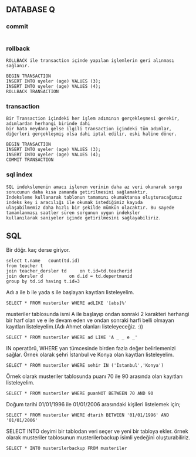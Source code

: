 ## DATABASE Q

### commit
```
```
### rollback
```
ROLLBACK ile transaction içinde yapılan işlemlerin geri alınması sağlanır.

BEGIN TRANSACTION
INSERT INTO uyeler (age) VALUES (3);
INSERT INTO uyeler (age) VALUES (4);
ROLLBACK TRANSACTION
```
### transaction
```
Bir Transaction içindeki her işlem adımının gerçekleşmesi gerekir, adımlardan herhangi birinde dahi 
bir hata meydana gelse ilgili transaction içindeki tüm adımlar, 
diğerleri gerçekleşmiş olsa dahi iptal edilir, eski haline döner.

BEGIN TRANSACTION
INSERT INTO uyeler (age) VALUES (3);
INSERT INTO uyeler (age) VALUES (4);
COMMIT TRANSACTION
```
### sql index
```
SQL indekslemenin amacı işlenen verinin daha az veri okunarak sorgu sonucunun daha kısa zamanda getirilmesini sağlamaktır. 
Indeksleme kullanarak tablonun tamamını okumaktansa oluşturacağımız indeks key i aracılığı ile okumak istediğimiz kayıda 
ulaşabilmemiz daha hızlı bir şekilde mümkün olacaktır. Bu sayede tamamlanması saatler süren sorgunun uygun indeksler 
kullanılarak saniyeler içinde getirilmesini sağlayabiliriz.
```
## SQL
Bir döğr. kaç derse giriyor.
```
select t.name	count(td.id) 
from teacher t
join teacher_dersler td 	on t.id=td.teacherid
join dersler d 			on d.id = td.depertmanid
group by td.id having t.id=3
```
Adı a ile b ile yada s ile başlayan kayıtları listeleyelim.
```
SELECT * FROM musteriler WHERE adLIKE '[abs]%'
```
musteriler tablosunda ismi A ile başlayıp ondan sonraki 2 karakteri herhangi bir harf olan ve e ile devam eden ve ondan sonraki harfi belli olmayan kayıtları listeleyelim.(Adı Ahmet olanları listeleyeceğiz. :))
```
SELECT * FROM musteriler WHERE ad LIKE 'A _ _ e _'
```
IN operatörü, WHERE yan tümcesinde birden fazla değer belirlemenizi sağlar.
Örnek olarak şehri İstanbul ve Konya olan kayıtları listeleyelim.
```
SELECT * FROM musteriler WHERE sehir IN ('İstanbul','Konya')
```
Örnek olarak musteriler tablosunda puanı 70 ile 90 arasında olan kayıtları listeleyelim.
```
SELECT * FROM musteriler WHERE puanNOT BETWEEN 70 AND 90
```
Doğum tarihi 01/01/1996 ile 01/01/2006 arasındaki kişileri listelemek için;
```
SELECT * FROM musteriler WHERE dtarih BETWEEN '01/01/1996' AND '01/01/2006'
```
SELECT INTO deyimi bir tablodan veri seçer ve yeni bir tabloya ekler. örnek olarak musteriler tablosunun musterilerbackup isimli yedeğini oluşturabiliriz.
```
SELECT * INTO musterilerbackup FROM musteriler
```
